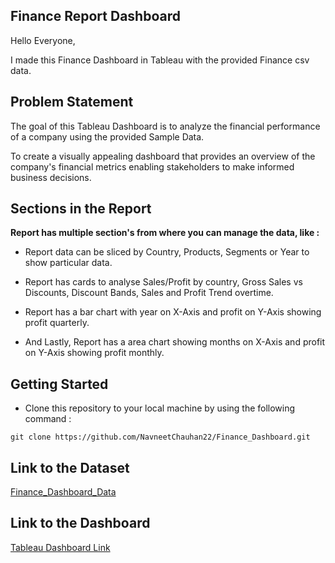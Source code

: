 ## Finance Report Dashboard

Hello Everyone, 

I made this Finance Dashboard in Tableau with the provided Finance csv data.

## Problem Statement

The goal of this Tableau Dashboard is to analyze the financial performance of a company using the provided Sample Data.

To create a visually appealing dashboard that provides an overview of the company's financial metrics enabling stakeholders to make informed business decisions.

## Sections in the Report

**Report has multiple section's from where you can manage the data, like :**

- Report data can be sliced by Country, Products, Segments or Year to show particular data.

- Report has cards to analyse Sales/Profit by country, Gross Sales vs Discounts, Discount Bands, Sales and Profit Trend overtime.

- Report has a bar chart with year on X-Axis and profit on Y-Axis showing profit quarterly.

- And Lastly, Report has a area chart showing months on X-Axis and profit on Y-Axis showing profit monthly.


## Getting Started

- Clone this repository to your local machine by using the following command :
``` 
git clone https://github.com/NavneetChauhan22/Finance_Dashboard.git
```

## Link to the Dataset
[Finance_Dashboard_Data](https://github.com/NavneetChauhan22/Finance_Dashboard/blob/main/financial_data.csv)

## Link to the Dashboard
[Tableau Dashboard Link
](https://public.tableau.com/app/profile/navneet.chauhan2330/viz/FinancialPerformance_17290947268860/FinancialPerformanceDashboard)
